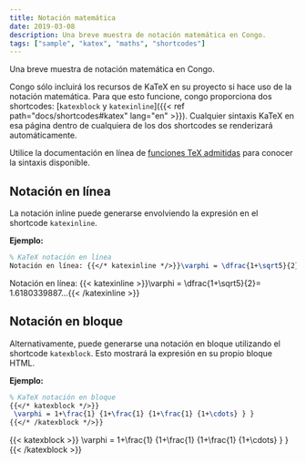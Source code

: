```yaml
---
title: Notación matemática
date: 2019-03-08
description: Una breve muestra de notación matemática en Congo.
tags: ["sample", "katex", "maths", "shortcodes"]
---
```


Una breve muestra de notación matemática en Congo.

<!--more-->


Congo sólo incluirá los recursos de KaTeX en su proyecto si hace uso de la notación matemática. Para que esto funcione, congo proporciona dos shortcodes: [`katexblock` y `katexinline`]({{< ref path="docs/shortcodes#katex" lang="en" >}}).
Cualquier sintaxis KaTeX en esa página dentro de cualquiera de los dos shortcodes se renderizará automáticamente.

Utilice la documentación en línea de [funciones TeX admitidas](https://katex.org/docs/supported.html) para conocer la sintaxis disponible.

## Notación en línea

La notación inline puede generarse envolviendo la expresión en el shortcode `katexinline`.

**Ejemplo:**

```tex
% KaTeX notación en línea
Notación en línea: {{</* katexinline */>}}\varphi = \dfrac{1+\sqrt5}{2}= 1.6180339887…{{</* /katexinline */>}}
```

Notación en línea: {{< katexinline >}}\varphi = \dfrac{1+\sqrt5}{2}= 1.6180339887…{{< /katexinline >}}


## Notación en bloque

Alternativamente, puede generarse una notación en bloque utilizando el shortcode `katexblock`. Esto mostrará la expresión en su propio bloque HTML.

**Ejemplo:**

```tex
% KaTeX notación en bloque
{{</* katexblock */>}}
 \varphi = 1+\frac{1} {1+\frac{1} {1+\frac{1} {1+\cdots} } }
{{</* /katexblock */>}}
```

{{< katexblock >}}
 \varphi = 1+\frac{1} {1+\frac{1} {1+\frac{1} {1+\cdots} } }
{{< /katexblock >}}
